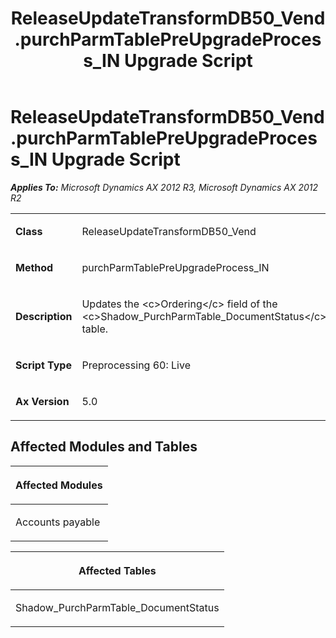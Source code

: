 ﻿---
title: ReleaseUpdateTransformDB50_Vend.purchParmTablePreUpgradeProcess_IN Upgrade Script
TOCTitle: ReleaseUpdateTransformDB50_Vend.purchParmTablePreUpgradeProcess_IN Upgrade Script
ms:assetid: 635144ba-e25a-beb6-e3f1-48fd20dd658c
ms:mtpsurl: https://msdn.microsoft.com/en-us/library/JJ719151(v=AX.60)
ms:contentKeyID: 49708690
ms.date: 05/18/2015
mtps_version: v=AX.60
---

# ReleaseUpdateTransformDB50\_Vend.purchParmTablePreUpgradeProcess\_IN Upgrade Script 


_**Applies To:** Microsoft Dynamics AX 2012 R3, Microsoft Dynamics AX 2012 R2_

<table>
<colgroup>
<col style="width: 50%" />
<col style="width: 50%" />
</colgroup>
<tbody>
<tr class="odd">
<td><p><strong>Class</strong></p></td>
<td><p>ReleaseUpdateTransformDB50_Vend</p></td>
</tr>
<tr class="even">
<td><p><strong>Method</strong></p></td>
<td><p>purchParmTablePreUpgradeProcess_IN</p></td>
</tr>
<tr class="odd">
<td><p><strong>Description</strong></p></td>
<td><p>Updates the &lt;c&gt;Ordering&lt;/c&gt; field of the &lt;c&gt;Shadow_PurchParmTable_DocumentStatus&lt;/c&gt; table.</p></td>
</tr>
<tr class="even">
<td><p><strong>Script Type</strong></p></td>
<td><p>Preprocessing 60: Live</p></td>
</tr>
<tr class="odd">
<td><p><strong>Ax Version</strong></p></td>
<td><p>5.0</p></td>
</tr>
</tbody>
</table>


## Affected Modules and Tables

<table>
<colgroup>
<col style="width: 100%" />
</colgroup>
<thead>
<tr class="header">
<th><p>Affected Modules</p></th>
</tr>
</thead>
<tbody>
<tr class="odd">
<td><p>Accounts payable</p></td>
</tr>
</tbody>
</table>


<table>
<colgroup>
<col style="width: 100%" />
</colgroup>
<thead>
<tr class="header">
<th><p>Affected Tables</p></th>
</tr>
</thead>
<tbody>
<tr class="odd">
<td><p>Shadow_PurchParmTable_DocumentStatus</p></td>
</tr>
</tbody>
</table>

  


